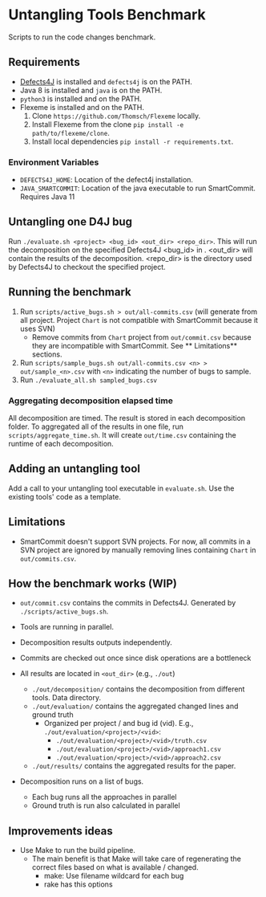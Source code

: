 # Untangling Tools Benchmark
Scripts to run the code changes benchmark.

## Requirements
- [Defects4J](https://github.com/rjust/defects4j) is installed and `defects4j` is on the PATH.
- Java 8 is installed and `java` is on the PATH.
- `python3` is installed and on the PATH.
- Flexeme is installed and on the PATH.
  1. Clone `https://github.com/Thomsch/Flexeme` locally.
  2. Install Flexeme from the clone `pip install -e path/to/flexeme/clone`.
  3. Install local dependencies `pip install -r requirements.txt`.

### Environment Variables
- `DEFECTS4J_HOME`: Location of the defect4j installation.
- `JAVA_SMARTCOMMIT`: Location of the java executable to run SmartCommit. Requires Java 11

## Untangling one D4J bug
Run `./evaluate.sh <project> <bug_id> <out_dir> <repo_dir>`. This will run the decomposition on the specified Defects4J <bug_id> in <project>. <out_dir> will contain the results of the decomposition. <repo_dir> is the directory used by Defects4J to checkout the specified project.

## Running the benchmark
1. Run `scripts/active_bugs.sh > out/all-commits.csv` (will generate from all project. Project `Chart` is not compatible
   with SmartCommit because it uses SVN)
    - Remove commits from `Chart` project from `out/commit.csv` because they are incompatible with SmartCommit. See **
      Limitations** sections.
2. Run `scripts/sample_bugs.sh out/all-commits.csv <n> > out/sample_<n>.csv` with `<n>` indicating the number of bugs 
   to sample.
3. Run `./evaluate_all.sh sampled_bugs.csv`

### Aggregating decomposition elapsed time
All decomposition are timed. The result is stored in each decomposition folder.
To aggregated all of the results in one file, run `scripts/aggregate_time.sh`. 
It will create `out/time.csv` containing the runtime of each decomposition.

## Adding an untangling tool
Add a call to your untangling tool executable in `evaluate.sh`. Use the existing tools' code as a template.

## Limitations
- SmartCommit doesn't support SVN projects. For now, all commits in a SVN project are ignored by manually removing lines containing `Chart` in `out/commits.csv`.

## How the benchmark works (WIP)
- `out/commit.csv` contains the commits in Defects4J. Generated by `./scripts/active_bugs.sh`.
- Tools are running in parallel.
- Decomposition results outputs independently.
- Commits are checked out once since disk operations are a bottleneck
- All results are located in `<out_dir>` (e.g., `./out`)
    - `./out/decomposition/` contains the decomposition from different tools. Data directory.
    - `./out/evaluation/` contains the aggregated changed lines and ground truth
        - Organized per project / and bug id (vid). E.g., `./out/evaluation/<project>/<vid>`:
            - `./out/evaluation/<project>/<vid>/truth.csv`
            - `./out/evaluation/<project>/<vid>/approach1.csv`
            - `./out/evaluation/<project>/<vid>/approach2.csv`
    - `./out/results/` contains the aggregated results for the paper.

- Decomposition runs on a list of bugs.
    - Each bug runs all the approaches in parallel
    - Ground truth is run also calculated in parallel

## Improvements ideas
- Use Make to run the build pipeline.
    - The main benefit is that Make will take care of regenerating the correct files based on what is available / changed.
      - make: Use filename wildcard for each bug
      - rake has this options
